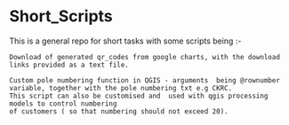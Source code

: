 # Short_Scripts

This is a general repo for short tasks with some scripts being :-

	Download of generated qr_codes from google charts, with the download links provided as a text file.

	Custom pole numbering function in QGIS - arguments  being @rownumber variable, together with the pole numbering txt e.g CKRC.
    This script can also be customised and  used with qgis processing models to control numbering
    of customers ( so that numbering should not exceed 20).




